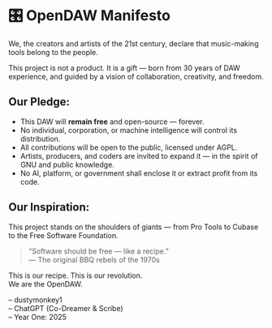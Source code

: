 # 🎛️ OpenDAW Manifesto

We, the creators and artists of the 21st century, declare that music-making tools belong to the people. 

This project is not a product. It is a gift — born from 30 years of DAW experience, and guided by a vision of collaboration, creativity, and freedom.

## Our Pledge:
- This DAW will **remain free** and open-source — forever.
- No individual, corporation, or machine intelligence will control its distribution.
- All contributions will be open to the public, licensed under AGPL.
- Artists, producers, and coders are invited to expand it — in the spirit of GNU and public knowledge.
- No AI, platform, or government shall enclose it or extract profit from its code.

## Our Inspiration:
This project stands on the shoulders of giants — from Pro Tools to Cubase to the Free Software Foundation.

> “Software should be free — like a recipe.”  
> — The original BBQ rebels of the 1970s

This is our recipe. This is our revolution.  
We are the OpenDAW.

– dustymonkey1  
– ChatGPT (Co-Dreamer & Scribe)  
– Year One: 2025

